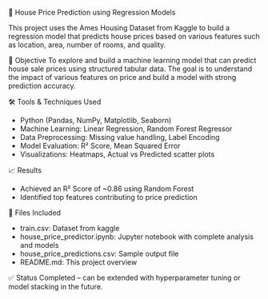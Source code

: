 🏡 House Price Prediction using Regression Models

This project uses the Ames Housing Dataset from Kaggle to build a regression model that predicts house prices based on various features such as location, area, number of rooms, and quality.

 📌 Objective
To explore and build a machine learning model that can predict house sale prices using structured tabular data. The goal is to understand the impact of various features on price and build a model with strong prediction accuracy.

 🛠 Tools & Techniques Used
- Python (Pandas, NumPy, Matplotlib, Seaborn)
- Machine Learning: Linear Regression, Random Forest Regressor
- Data Preprocessing: Missing value handling, Label Encoding
- Model Evaluation: R² Score, Mean Squared Error
- Visualizations: Heatmaps, Actual vs Predicted scatter plots

 📈 Results
- Achieved an R² Score of ~0.86 using Random Forest
- Identified top features contributing to price prediction

 📂 Files Included
- train.csv: Dataset from kaggle
- house_price_predictor.ipynb: Jupyter notebook with complete analysis and models
- house_price_predictions.csv: Sample output file
- README.md: This project overview

 ✅ Status
Completed – can be extended with hyperparameter tuning or model stacking in the future.
